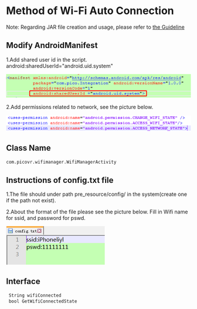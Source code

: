 # Method of Wi-Fi Auto Connection

Note: Regarding JAR file creation and usage, please refer to [the Guideline](https://github.com/PicoSupport/PicoSupport/blob/master/How_to_use_JAR_file_in_Unity_project_on_Pico_device.docx)

## Modify AndroidManifest

1.Add shared user id in the script. android:sharedUserId="android.uid.system"

![](https://github.com/PicoSupport/PicoVRWifimanager/blob/master/assets/01.png)

2.Add permissions related to network, see the picture below.

![](https://github.com/PicoSupport/PicoVRWifimanager/blob/master/assets/02.png)

## Class Name
```
com.picovr.wifimanager.WifiManagerActivity
```

## Instructions of config.txt file

1.The file should under path pre_resource/config/ in the system(create one if the path not exist).

2.About the format of the file please see the picture below. Fill in Wifi name for ssid, and password for pswd.

![](https://github.com/PicoSupport/PicoVRWifimanager/blob/master/assets/04.png)

## Interface
```
 String wifiConnected
 bool GetWifiConnectedState
```

